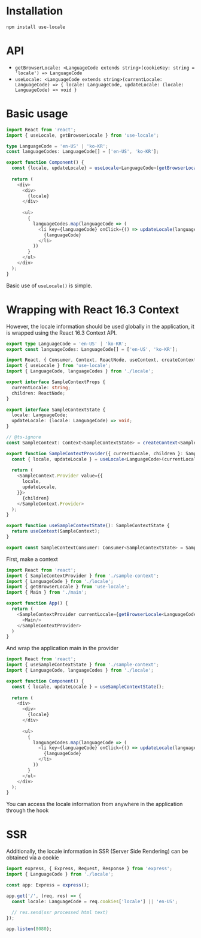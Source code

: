# Installation

```
npm install use-locale
```

# API

- `getBrowserLocale: <LanguageCode extends string>(cookieKey: string = 'locale') => LanguageCode`
- `useLocale: <LanguageCode extends string>(currentLocale: LanguageCode) => { locale: LanguageCode, updateLocale: (locale: LanguageCode) => void }`

# Basic usage

```typescript jsx
import React from 'react';
import { useLocale, getBrowserLocale } from 'use-locale';

type LanguageCode = 'en-US' | 'ko-KR';
const languageCodes: LanguageCode[] = ['en-US', 'ko-KR'];

export function Component() {
  const {locale, updateLocale} = useLocale<LanguageCode>(getBrowserLocale<LanguageCode>());
  
  return (
    <div>
      <div>
        {locale}
      </div>
      
      <ul>
        {
          languageCodes.map(languageCode => (
            <li key={languageCode} onClick={() => updateLocale(languageCode)}>
              {languageCode}
            </li>
          ))
        }
      </ul>
    </div>
  );
}
```

Basic use of `useLocale()` is simple.

# Wrapping with React 16.3 Context

However, the locale information should be used globally in the application, it is wrapped using the React 16.3 Context API.

```typescript
export type LanguageCode = 'en-US' | 'ko-KR';
export const languageCodes: LanguageCode[] = ['en-US', 'ko-KR'];
```

```typescript jsx
import React, { Consumer, Context, ReactNode, useContext, createContext } from 'react';
import { useLocale } from 'use-locale';
import { LanguageCode, languageCodes } from './locale';

export interface SampleContextProps {
  currentLocale: string;
  children: ReactNode;
}

export interface SampleContextState {
  locale: LanguageCode;
  updateLocale: (locale: LanguageCode) => void;
}

// @ts-ignore
const SampleContext: Context<SampleContextState> = createContext<SampleContextState>();

export function SampleContextProvider({ currentLocale, children }: SampleContextProps) {
  const { locale, updateLocale } = useLocale<LanguageCode>(currentLocale);
  
  return (
    <SampleContext.Provider value={{
      locale,
      updateLocale,
    }}>
      {children}
    </SampleContext.Provider>
  );
}

export function useSampleContextState(): SampleContextState {
  return useContext(SampleContext);
}

export const SampleContextConsumer: Consumer<SampleContextState> = SampleContext.Consumer;
```

First, make a context

```typescript jsx
import React from 'react';
import { SampleContextProvider } from './sample-context';
import { LanguageCode } from './locale';
import { getBrowserLocale } from 'use-locale';
import { Main } from './main';

export function App() {
  return (
    <SampleContextProvider currentLocale={getBrowserLocale<LanguageCode>()}>
      <Main/>
    </SampleContextProvider>
  )
}
```

And wrap the application main in the provider 

```typescript jsx
import React from 'react';
import { useSampleContextState } from './sample-context';
import { LanguageCode, languageCodes } from './locale';

export function Component() {
  const { locale, updateLocale } = useSampleContextState();
  
  return (
    <div>
      <div>
        {locale}
      </div>
      
      <ul>
        {
          languageCodes.map(languageCode => (
            <li key={languageCode} onClick={() => updateLocale(languageCode)}>
              {languageCode}
            </li>
          ))
        }
      </ul>
    </div>
  );
}
```

You can access the locale information from anywhere in the application through the hook

# SSR

Additionally, the locale information in SSR (Server Side Rendering) can be obtained via a cookie

```typescript jsx
import express, { Express, Request, Response } from 'express';
import { LanguageCode } from './locale';

const app: Express = express();

app.get('/', (req, res) => {
  const locale: LanguageCode = req.cookies['locale'] || 'en-US';
  
  // res.send(ssr processed html text)
});

app.listen(8080);
``` 